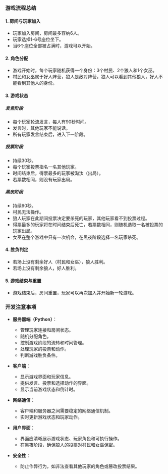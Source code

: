 ### 游戏流程总结

#### 1. 房间与玩家加入
- 玩家加入房间，房间最多容纳6人。
- 玩家选择1-6号座位坐下。
- 当6个座位全部被占满时，游戏可以开始。

#### 2. 角色分配
- 游戏开始时，每个玩家随机获得一个身份：3个村民、2个狼人和1个女巫。
- 村民和女巫属于好人阵营，狼人是敌对阵营，狼人可以看到其他狼人，好人不能看到其他人的身份。

#### 3. 游戏状态

##### 发言阶段
- 每个玩家轮流发言，每人有90秒时间。
- 发言时，其他玩家不能说话。
- 所有玩家发言结束后，进入下一阶段。

##### 投票阶段
- 持续30秒。
- 每个玩家投票指名一名其他玩家。
- 时间结束后，得票最多的玩家被淘汰（出局）。
- 若票数相同，则没有玩家出局。

##### 黑夜阶段
- 持续90秒。
- 村民无法操作。
- 狼人玩家在此期间投票决定要杀死的玩家，其他玩家看不到投票过程。
- 得票最多的玩家将在时间结束后死亡，若票数相同，则随机选取一名被投票的玩家出局。
- 女巫在整个游戏中只有一次机会，在黑夜阶段选择一名玩家杀死。

#### 4. 胜负判定
- 若场上没有剩余好人（村民和女巫），狼人胜利。
- 若场上没有剩余狼人，好人胜利。

#### 5. 游戏结束与重置
- 游戏结束后，房间重置，玩家可以再次加入并开始新一轮游戏。

### 开发注意事项

- **服务器端（Python）**：
  - 管理玩家连接和房间状态。
  - 随机分配角色。
  - 控制游戏阶段的流转和时间管理。
  - 处理玩家的投票和动作。
  - 判断游戏胜负条件。

- **客户端**：
  - 显示游戏界面和玩家信息。
  - 提供发言、投票和选择动作的界面。
  - 显示当前游戏状态和倒计时。

- **网络通信**：
  - 客户端和服务器之间需要稳定的网络通信机制。
  - 实时更新游戏状态和玩家动作。

- **用户界面**：
  - 界面应清晰展示游戏状态、玩家角色和可执行操作。
  - 在黑夜阶段，确保狼人的投票对村民和女巫保密。

- **安全性**：
  - 防止作弊行为，如非法查看其他玩家的角色或篡改投票结果。
